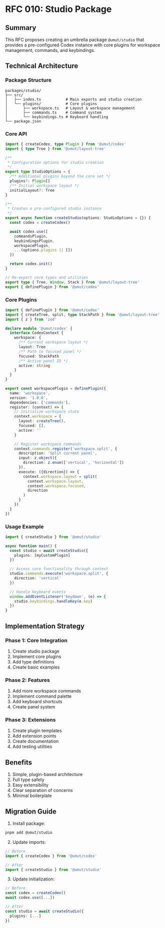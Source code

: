 # RFC 010: Studio Package

## Summary
This RFC proposes creating an umbrella package `@umut/studio` that provides a pre-configured Codex instance with core plugins for workspace management, commands, and keybindings.

## Technical Architecture

### Package Structure
```
packages/studio/
├── src/
│   ├── index.ts           # Main exports and studio creation
│   └── plugins/           # Core plugins
│       ├── workspace.ts   # Layout & workspace management
│       ├── commands.ts    # Command system
│       └── keybindings.ts # Keyboard handling
└── package.json
```

### Core API

```typescript:packages/studio/src/index.ts
import { createCodex, type Plugin } from '@umut/codex'
import { type Tree } from '@umut/layout-tree'

/**
 * Configuration options for studio creation
 */
export type StudioOptions = {
  /** Additional plugins beyond the core set */
  plugins?: Plugin[]
  /** Initial workspace layout */
  initialLayout?: Tree
}

/**
 * Creates a pre-configured studio instance
 */
export async function createStudio(options: StudioOptions = {}) {
  const codex = createCodex()

  await codex.use([
    commandsPlugin,
    keybindingsPlugin,
    workspacePlugin,
    ...(options.plugins || [])
  ])

  return codex.init()
}

// Re-export core types and utilities
export type { Tree, Window, Stack } from '@umut/layout-tree'
export { definePlugin } from '@umut/codex'
```

### Core Plugins

```typescript:packages/studio/src/plugins/workspace.ts
import { definePlugin } from '@umut/codex'
import { createTree, split, type StackPath } from '@umut/layout-tree'
import { z } from 'zod'

declare module '@umut/codex' {
  interface CodexContext {
    workspace: {
      /** Current workspace layout */
      layout: Tree
      /** Path to focused panel */
      focused: StackPath
      /** Active panel ID */
      active: string
    }
  }
}

export const workspacePlugin = definePlugin({
  name: 'workspace',
  version: '1.0.0',
  dependencies: ['commands'],
  register: (context) => {
    // Initialize workspace state
    context.workspace = {
      layout: createTree(),
      focused: [],
      active: ''
    }

    // Register workspace commands
    context.commands.register('workspace.split', {
      description: 'Split current panel',
      input: z.object({
        direction: z.enum(['vertical', 'horizontal'])
      }),
      execute: ({direction}) => {
        context.workspace.layout = split(
          context.workspace.layout,
          context.workspace.focused,
          direction
        )
      }
    })
  }
})
```

### Usage Example

```typescript:services/usir-in/src/main.ts
import { createStudio } from '@umut/studio'

async function main() {
  const studio = await createStudio({
    plugins: [myCustomPlugin]
  })

  // Access core functionality through context
  studio.commands.execute('workspace.split', {
    direction: 'vertical'
  })

  // Handle keyboard events
  window.addEventListener('keydown', (e) => {
    studio.keybindings.handleKey(e.key)
  })
}
```

## Implementation Strategy

### Phase 1: Core Integration
1. Create studio package
2. Implement core plugins
3. Add type definitions
4. Create basic examples

### Phase 2: Features
1. Add more workspace commands
2. Implement command palette
3. Add keyboard shortcuts
4. Create panel system

### Phase 3: Extensions
1. Create plugin templates
2. Add extension points
3. Create documentation
4. Add testing utilities

## Benefits
1. Simple, plugin-based architecture
2. Full type safety
3. Easy extensibility
4. Clear separation of concerns
5. Minimal boilerplate

## Migration Guide
1. Install package:
```bash
pnpm add @umut/studio
```

2. Update imports:
```typescript
// Before
import { createCodex } from '@umut/codex'

// After
import { createStudio } from '@umut/studio'
```

3. Update initialization:
```typescript
// Before
const codex = createCodex()
await codex.use([...])

// After
const studio = await createStudio({
  plugins: [...]
})
```
